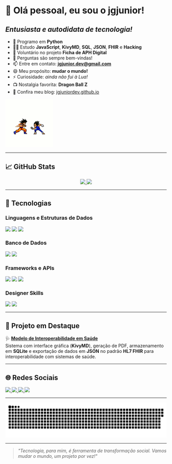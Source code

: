 # 👋 Olá pessoal, eu sou o jgjunior!
## *Entusiasta e autodidata de tecnologia!*

- 🐍 Programo em **Python**
- 👨‍💻 Estudo **JavaScript**, **KivyMD**, **SQL**, **JSON**, **FHIR** e **Hacking**
- 🤝 Voluntário no projeto **Ficha de APH Digital**
- 💬 Perguntas são sempre bem-vindas!
- 📫 Entre em contato: **jgjunior.dev@gmail.com**
- 😄 Meu propósito: **mudar o mundo!**
- ⚡ Curiosidade: *ainda não fui à Lua!*
- 📺 Nostalgia favorita: **Dragon Ball Z**
- 📰 Confira meu blog: [jgjuniordev.github.io](https://jgjuniordev.github.io/jgjuniordev/)

![Goku e Vegeta](https://github.com/jgjuniordev/jgjuniordev/blob/main/gokuevegeta.gif)

---

## 📈 GitHub Stats

<div align="center">
  <a href="https://github.com/jgjuniordev">
    <img height="145em" src="https://github-readme-stats.vercel.app/api?username=jgjuniordev&show_icons=true&theme=dracula&include_all_commits=true&count_private=true"/>
    <img height="145em" src="https://github-readme-stats.vercel.app/api/top-langs/?username=jgjuniordev&layout=compact&langs_count=7&theme=dracula"/>
  </a>
</div>

---

## 🧰 Tecnologias

### Linguagens e Estruturas de Dados

<p>
  <img height="30" src="https://img.shields.io/badge/Python-14354C?style=for-the-badge&logo=python&logoColor=white"/>
  <img height="30" src="https://img.shields.io/badge/JavaScript-F7DF1E?style=for-the-badge&logo=javascript&logoColor=black"/>
  <img height="30" src="https://img.shields.io/badge/JSON-000000?style=for-the-badge&logo=json&logoColor=white"/>
</p>

### Banco de Dados

<p>
  <img height="30" src="https://img.shields.io/badge/MySQL-00000F?style=for-the-badge&logo=mysql&logoColor=white"/>
  <img height="30" src="https://img.shields.io/badge/SQLite-07405E?style=for-the-badge&logo=sqlite&logoColor=white"/>
</p>

### Frameworks e APIs

<p>
  <img height="30" src="https://img.shields.io/badge/KivyMD-000000?style=for-the-badge&logo=python&logoColor=white"/>
  <img height="30" src="https://img.shields.io/badge/HL7 FHIR-E53935?style=for-the-badge&logo=fhir&logoColor=white"/>
  <img height="40" src="https://cdn.jsdelivr.net/gh/devicons/devicon/icons/qt/qt-original.svg"/>
</p>

### Designer Skills

<p>
  <img height="30" src="https://aleen42.github.io/badges/src/illustrator.svg"/>
  <img height="30" src="https://aleen42.github.io/badges/src/photoshop.svg"/>
</p>

---

## 🚨 Projeto em Destaque

🩺 **[Modelo de Interoperabilidade em Saúde](https://github.com/jgjuniordev/Model_interoperabilidade)**  
Sistema com interface gráfica (**KivyMD**), geração de PDF, armazenamento em **SQLite** e exportação de dados em **JSON** no padrão **HL7 FHIR** para interoperabilidade com sistemas de saúde.

---

## 🌐 Redes Sociais

<p>
  <a href="https://www.youtube.com/channel/UCS8sCP7sPYHLE1mDQq2IOzA" target="_blank">
    <img height="30" src="https://img.shields.io/badge/YouTube-FF0000?style=for-the-badge&logo=youtube&logoColor=white"/>
  </a>
  <a href="https://www.instagram.com/josejunior.barcellos/?hl=en" target="_blank">
    <img height="30" src="https://img.shields.io/badge/Instagram-%23E4405F?style=for-the-badge&logo=instagram&logoColor=white"/>
  </a>
  <a href="https://discord.com/channels/@me" target="_blank">
    <img height="30" src="https://img.shields.io/badge/Discord-7289DA?style=for-the-badge&logo=discord&logoColor=white"/>
  </a>
  <a href="https://www.linkedin.com/in/jos%C3%A9-junior-69b777196" target="_blank">
    <img height="30" src="https://img.shields.io/badge/LinkedIn-0077B5?style=for-the-badge&logo=linkedin&logoColor=white"/>
  </a>
</p>

---

![Snake animation](https://github.com/jgjuniordev/jgjuniordev/blob/output/github-contribution-grid-snake.svg)

---

> *"Tecnologia, para mim, é ferramenta de transformação social. Vamos mudar o mundo, um projeto por vez!"*

